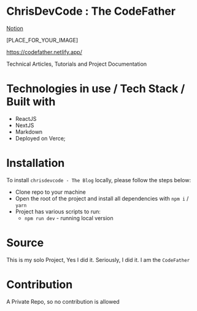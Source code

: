 # ChrisDevCode : The CodeFather

[Notion](https://www.notion.so/chrisdevcode/db0638bea28d4d4d80f2654a2cbd7d5c?v=3e003a223e084715ba2f30527902895b)

[PLACE_FOR_YOUR_IMAGE]

https://codefather.netlify.app/

Technical Articles, Tutorials and Project Documentation

# Technologies in use / Tech Stack / Built with

- ReactJS
- NextJS
- Markdown
- Deployed on Verce;

# Installation

To install `chrisdevcode - The Blog` locally, please follow the steps below:

- Clone repo to your machine
- Open the root of the project and install all dependencies with `npm i` / `yarn`
- Project has various scripts to run:
  - `npm run dev` - running local version

# Source

This is my solo Project, Yes I did it. Seriously, I did it. I am the `CodeFather`

# Contribution

A Private Repo, so no contribution is allowed
